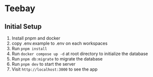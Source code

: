 # Teebay

## Initial Setup

1. Install pnpm and docker
2. copy .env.example to .env on each workspaces
3. Run `pnpm install`
4. Run `docker compose up -d` at root directory to initialize the database
5. Run `pnpm db:migrate` to migrate the database
6. Run `pnpm dev` to start the server
7. Visit `http://localhost:3000` to see the app
